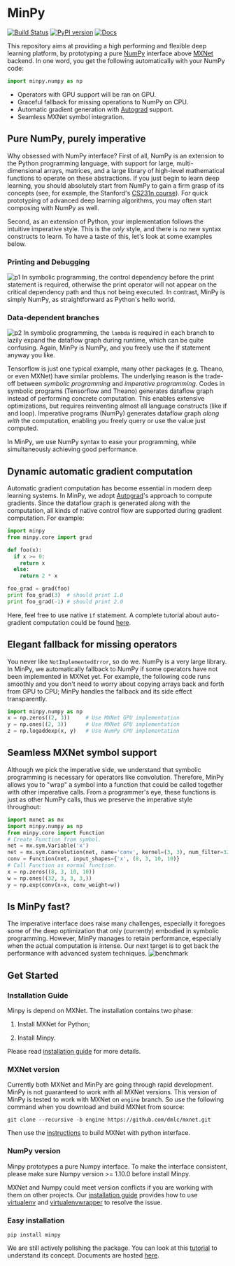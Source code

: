 # MinPy

[![Build Status](https://travis-ci.org/dmlc/minpy.svg?branch=master)](https://travis-ci.org/dmlc/minpy)
[![PyPI version](https://badge.fury.io/py/minpy.svg)](https://badge.fury.io/py/minpy)
[![Docs](https://readthedocs.org/projects/minpy/badge/?version=latest)](https://minpy.readthedocs.io/en/latest/)

This repository aims at providing a high performing and flexible deep learning platform, by prototyping a pure [NumPy](http://www.numpy.org/) interface above [MXNet](https://github.com/dmlc/mxnet) backend. In one word, you get the following automatically with your NumPy code:
```python
import minpy.numpy as np
```
* Operators with GPU support will be ran on GPU.
* Graceful fallback for missing operations to NumPy on CPU.
* Automatic gradient generation with [Autograd](https://github.com/HIPS/autograd) support.
* Seamless MXNet symbol integration.

## Pure NumPy, purely imperative

Why obsessed with NumPy interface? First of all, NumPy is an extension to the Python programming language, with support for large, multi-dimensional arrays, matrices, and a large library of high-level mathematical functions to operate on these abstractions. If you just begin to learn deep learning, you should absolutely start from NumPy to gain a firm grasp of its concepts (see, for example, the Stanford's [CS231n course](http://cs231n.stanford.edu/syllabus.html)). For quick prototyping of advanced deep learning algorithms, you may often start composing with NumPy as well.

Second, as an extension of Python, your implementation follows the intuitive imperative style. This is the *only* style, and there is *no* new syntax constructs to learn. To have a taste of this, let's look at some examples below.

### Printing and Debugging
![p1](https://raw.githubusercontent.com/dmlc/web-data/master/minpy/p1.png)
In symbolic programming, the control dependency before the print statement is required, otherwise the print operator will not appear on the critical dependency path and thus not being executed. In contrast, MinPy is simply NumPy, as straightforward as Python's hello world.

### Data-dependent branches
![p2](https://raw.githubusercontent.com/dmlc/web-data/master/minpy/p2.png)
In symbolic programming, the `lambda` is required in each branch to lazily expand the dataflow graph during runtime, which can be quite confusing. Again, MinPy is NumPy, and you freely use the if statement anyway you like.

Tensorflow is just one typical example, many other packages (e.g. Theano, or even MXNet) have similar problems. The underlying reason is the trade-off between *symbolic programming* and *imperative programming*. Codes in symbolic programs (Tensorflow and Theano) generates dataflow graph instead of performing concrete computation. This enables extensive optimizations, but requires reinventing almost all language constructs (like if and loop). Imperative programs (NumPy) generates dataflow graph *along with* the computation, enabling you freely query or use the value just computed. 

In MinPy, we use NumPy syntax to ease your programming, while simultaneously achieving good performance.

## Dynamic automatic gradient computation
Automatic gradient computation has become essential in modern deep learning systems. In MinPy, we adopt [Autograd](https://github.com/HIPS/autograd)'s approach to compute gradients. Since the dataflow graph is generated along with the computation, all kinds of native control flow are supported during gradient computation. For example:
```python
import minpy
from minpy.core import grad

def foo(x):
  if x >= 0:
    return x
  else:
    return 2 * x

foo_grad = grad(foo)
print foo_grad(3)  # should print 1.0
print foo_grad(-1) # should print 2.0
```
Here, feel free to use native `if` statement. A complete tutorial about auto-gradient computation could be found [here](https://minpy.readthedocs.io/en/latest/tutorial/autograd_tutorial.html).

## Elegant fallback for missing operators
You never like `NotImplementedError`, so do we. NumPy is a very large library. In MinPy, we automatically fallback to NumPy if some operators have not been implemented in MXNet yet. For example, the following code runs smoothly and you don't need to worry about copying arrays back and forth from GPU to CPU; MinPy handles the fallback and its side effect transparently.
```python
import minpy.numpy as np
x = np.zeros((2, 3))     # Use MXNet GPU implementation
y = np.ones((2, 3))      # Use MXNet GPU implementation
z = np.logaddexp(x, y)   # Use NumPy CPU implementation
```

## Seamless MXNet symbol support
Although we pick the imperative side, we understand that symbolic programming is necessary for operators like convolution. Therefore, MinPy allows you to "wrap" a symbol into a function that could be called together with other imperative calls. From a programmer's eye, these functions is just as other NumPy calls, thus we preserve the imperative style throughout:
```python
import mxnet as mx
import minpy.numpy as np
from minpy.core import Function
# Create Function from symbol.
net = mx.sym.Variable('x')
net = mx.sym.Convolution(net, name='conv', kernel=(3, 3), num_filter=32, no_bias=True)
conv = Function(net, input_shapes={'x', (8, 3, 10, 10)}
# Call Function as normal function.
x = np.zeros((8, 3, 10, 10))
w = np.ones((32, 3, 3, 3,))
y = np.exp(conv(x=x, conv_weight=w))
```

## Is MinPy fast?
The imperative interface does raise many challenges, especially it foregoes some of the deep optimization that only (currently) embodied in symbolic programming. However, MinPy manages to retain performance, especially when the actual computation is intense. Our next target is to get back the performance with advanced system techniques.
![benchmark](https://raw.githubusercontent.com/dmlc/web-data/master/minpy/benchmark.png)


## Get Started

### Installation Guide

Minpy is depend on MXNet. The installation contains two phase:

1) Install MXNet for Python;

2) Install Minpy.

Please read [installation guide](https://minpy.readthedocs.io/en/latest/get-started/install.html) for more details.

### MXNet version

Currently both MXNet and MinPy are going through rapid development. MinPy is not guaranteed to work with all MXNet versions. This version of MinPy is tested to work with MXNet on `engine` branch. So use the following command when you download and build MXNet from source:
```
git clone --recursive -b engine https://github.com/dmlc/mxnet.git
```
Then use the [instructions](http://mxnet.io/get_started/ubuntu_setup.html#install-mxnet-for-python) to build MXNet with python interface.

### NumPy version

Minpy prototypes a pure Numpy interface. To make the interface consistent, please make sure Numpy version >= 1.10.0 before install Minpy.

MXNet and Numpy could meet version conflicts if you are working with them on other projects. Our [installation guide](https://minpy.readthedocs.io/en/latest/get-started/install.html) provides how to use [virtualenv](https://virtualenv.pypa.io/en/stable/) and [virtualenvwrapper](https://virtualenvwrapper.readthedocs.io/en/latest/) to resolve the issue.

### Easy installation

```
pip install minpy
```

We are still actively polishing the package. You can look at this [tutorial](https://github.com/dmlc/minpy/blob/master/examples/demo/minpy_tutorial.ipynb) to understand its concept. Documents are hosted [here](https://minpy.readthedocs.io/en/latest/).
